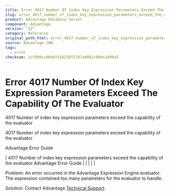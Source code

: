 ```yaml
---
title: Error 4017 Number Of Index Key Expression Parameters Exceed The Capability Of The Evaluator
slug: error_4017_number_of_index_key_expression_parameters_exceed_the_capability_of_the_evaluator
product: Advantage Database Server
component: Advantage
version: "12"
category: Reference
original_path_html: error_4017_number_of_index_key_expression_parameters_exceed_the_capability_of_the_evaluator.htm
source: Advantage CHM
tags:
  - error
checksum: 2cf990cc0bb97a16250f27b7a90b2c9b0ca998a5
---
```


# Error 4017 Number Of Index Key Expression Parameters Exceed The Capability Of The Evaluator

4017 Number of index key expression parameters exceed the capability of the evaluator

4017 Number of index key expression parameters exceed the capability of the evaluator

Advantage Error Guide

| 4017 Number of index key expression parameters exceed the capability of the evaluator  Advantage Error Guide |  |  |  |  |

Problem: An error occurred in the Advantage Expression Engine evaluator. The expression contained too many parameters for the evaluator to handle.

Solution: Contact Advantage [Technical Support](master_technical_support_u_s__and_canada.md).
